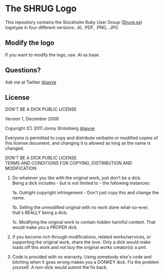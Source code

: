 # The SHRUG Logo

This repository contains the Stockholm Ruby User Group  ([Shurg.se](http://shurg.se))
logotype in four different versions: .AI, .PDF, .PNG, .JPG

## Modify the logo
If you want to modify the logo, use .AI as base.

## Questions? 
Ask me at Twitter [@javve](http://twitter.com/javve)

## License 

DON'T BE A DICK PUBLIC LICENSE

Version 1, December 2009

Copyright (C) 2011 
Jonny Strömberg [@javve](http://twitter.com/javve)
 
Everyone is permitted to copy and distribute verbatim or modified
copies of this license document, and changing it is allowed as long
as the name is changed.

DON'T BE A DICK PUBLIC LICENSE  
TERMS AND CONDITIONS FOR COPYING, DISTRIBUTION AND MODIFICATION

1. Do whatever you like with the original work, just don't be a dick.  
Being a dick includes - but is not limited to - the following instances:

    1a. Outright copyright infringement - Don't just copy this and change the name.
    
    1b. Selling the unmodified original with no work done what-so-ever, that's REALLY being a dick.
    
    1c. Modifying the original work to contain hidden harmful content. That would make you a PROPER dick.

2. If you become rich through modifications, related works/services, or supporting the original work,
 share the love. Only a dick would make loads off this work and not buy the original works 
 creator(s) a pint.
 
3. Code is provided with no warranty. Using somebody else's code and bitching when it goes wrong makes 
 you a DONKEY dick. Fix the problem yourself. A non-dick would submit the fix back.